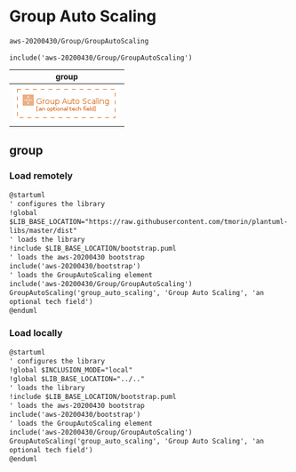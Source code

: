 # Group Auto Scaling

```text
aws-20200430/Group/GroupAutoScaling
```

```text
include('aws-20200430/Group/GroupAutoScaling')
```

|group|
|---|
|![](GroupAutoScaling.group.local.png)|



## group
### Load remotely
```plantuml
@startuml
' configures the library
!global $LIB_BASE_LOCATION="https://raw.githubusercontent.com/tmorin/plantuml-libs/master/dist"
' loads the library
!include $LIB_BASE_LOCATION/bootstrap.puml
' loads the aws-20200430 bootstrap
include('aws-20200430/bootstrap')
' loads the GroupAutoScaling element
include('aws-20200430/Group/GroupAutoScaling')
GroupAutoScaling('group_auto_scaling', 'Group Auto Scaling', 'an optional tech field')
@enduml
```
### Load locally
```plantuml
@startuml
' configures the library
!global $INCLUSION_MODE="local"
!global $LIB_BASE_LOCATION="../.."
' loads the library
!include $LIB_BASE_LOCATION/bootstrap.puml
' loads the aws-20200430 bootstrap
include('aws-20200430/bootstrap')
' loads the GroupAutoScaling element
include('aws-20200430/Group/GroupAutoScaling')
GroupAutoScaling('group_auto_scaling', 'Group Auto Scaling', 'an optional tech field')
@enduml
```

